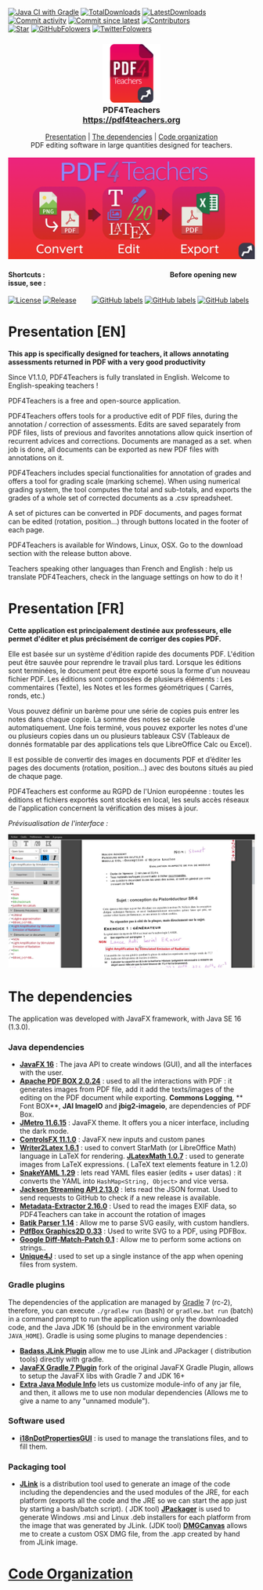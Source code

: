 [![Java CI with Gradle](https://github.com/clementgre/PDF4Teachers/workflows/build/badge.svg)](https://github.com/clementgre/PDF4Teachers/actions?query=workflow%3Abuild)
[![TotalDownloads](https://img.shields.io/github/downloads/clementgre/PDF4Teachers/total)](https://github.com/clementgre/PDF4Teachers/releases/latest)
[![LatestDownloads](https://img.shields.io/github/downloads/clementgre/PDF4Teachers/latest/total)](https://github.com/clementgre/PDF4Teachers/releases/latest)
[![Commit activity](https://img.shields.io/github/commit-activity/m/clementgre/pdf4teachers)](https://github.com/ClementGre/PDF4Teachers/commits/master)
[![Commit since latest](https://img.shields.io/github/commits-since/clementgre/pdf4teachers/latest)](https://github.com/ClementGre/PDF4Teachers/commits/master)
[![Contributors](https://img.shields.io/github/contributors/clementgre/pdf4teachers)](https://github.com/ClementGre/PDF4Teachers/graphs/contributors)
<br/>
[![Star](https://img.shields.io/github/stars/clementgre/PDF4Teachers?label=Star%20PDF4Teachers&style=social)](https://github.com/clementgre/PDF4Teachers)
[![GitHubFolowers](https://img.shields.io/github/followers/clementgre?label=Follow%20Clément%20Grennerat&style=social)](https://github.com/clementgre)
[![TwitterFolowers](https://img.shields.io/twitter/follow/Pdf4Teachers?style=social)](https://twitter.com/Pdf4Teachers)


<h3 align="center">
  <img src="https://raw.githubusercontent.com/ClementGre/PDF4Teachers/master/src/main/resources/logo.png" alt="Logo" width="120" height="120"><br>
  PDF4Teachers<br>
  <a href="https://pdf4teachers.org">https://pdf4teachers.org</a>
</h3>
<p align="center">
  <a href="#presentation-en">Presentation</a> | <a href="#the-dependencies-130">The dependencies</a> | <a href="https://github.com/ClementGre/PDF4Teachers/tree/master/src/main/java/fr/clementgre/pdf4teachers">Code organization</a><br/>
  PDF editing software in large quantities designed for teachers.<br/><br/>
  <img src="https://raw.githubusercontent.com/ClementGre/PDF4Teachers/master/images/banner-flat.png" alt="Logo" width="690"/><br/>
</p>

#### Shortcuts : &nbsp;&nbsp;&nbsp;&nbsp;&nbsp;&nbsp;&nbsp;&nbsp;&nbsp;&nbsp;&nbsp;&nbsp;&nbsp;&nbsp;&nbsp;&nbsp;&nbsp;&nbsp;&nbsp;&nbsp;&nbsp;&nbsp;&nbsp;&nbsp;&nbsp;&nbsp;&nbsp;&nbsp;&nbsp;&nbsp;&nbsp;&nbsp;&nbsp;&nbsp;&nbsp;&nbsp;&nbsp;&nbsp;&nbsp;&nbsp;&nbsp; &nbsp;&nbsp;&nbsp;&nbsp;&nbsp;&nbsp;&nbsp;&nbsp;&nbsp;&nbsp;&nbsp;&nbsp;&nbsp;&nbsp;&nbsp;&nbsp;&nbsp;&nbsp;&nbsp;&nbsp;&nbsp;&nbsp;&nbsp;&nbsp;&nbsp;&nbsp;&nbsp;&nbsp;&nbsp;&nbsp;&nbsp;&nbsp;&nbsp; Before opening new issue, see :

[![License](https://img.shields.io/badge/Licence-Apache%20Licence%202.0-red?label=Read%20license)](LICENSE)
[![Release](https://img.shields.io/github/v/release/clementgre/PDF4Teachers?label=Download%20version)](https://github.com/clementgre/PDF4Teachers/releases/latest)
&nbsp;&nbsp;&nbsp;&nbsp;&nbsp;&nbsp;
[![GitHub labels](https://img.shields.io/github/issues/clementgre/PDF4Teachers/bug?color=d73a4a)](https://github.com/clementgre/PDF4Teachers/issues?q=is%3Aissue+milestone%3A%22Release+1.3.0%22+-label%3A%22user+Issue%22+-label%3Aduplicate+-label%3Adocumentation+-label%3Aenhancement+-label%3A%22good+first+issue%22+-label%3A%22help+wanted%22+-label%3Aquestion)
[![GitHub labels](https://img.shields.io/github/issues/clementgre/PDF4Teachers/user%20issue?label=user%20issues&color=36ba1b)](https://github.com/clementgre/PDF4Teachers/issues?q=is%3Aissue+label%3A%22user+issue%22+)
[![GitHub labels](https://img.shields.io/github/issues/clementgre/PDF4Teachers/enhancement?color=a2eeef)](https://github.com/clementgre/PDF4Teachers/issues?q=is%3Aissue+milestone%3A%22Release+1.3.0%22+label%3A%22enhancement%22+)

# Presentation [EN]

**This app is specifically designed for teachers, it allows annotating assessments returned in PDF with a very good
productivity**

Since V1.1.0, PDF4Teachers is fully translated in English. Welcome to English-speaking teachers !

PDF4Teachers is a free and open-source application.

PDF4Teachers offers tools for a productive edit of PDF files, during the annotation / correction of assessments. Edits
are saved separately from PDF files, lists of previous and favorites annotations allow quick insertion of recurrent
advices and corrections. Documents are managed as a set. when job is done, all documents can be exported as new PDF
files with annotations on it.

PDF4Teachers includes special functionalities for annotation of grades and offers a tool for grading scale (marking
scheme). When using numerical grading system, the tool computes the total and sub-totals, and exports the grades of a
whole set of corrected documents as a .csv spreadsheet.

A set of pictures can be converted in PDF documents, and pages format can be edited (rotation, position…) through
buttons located in the footer of each page.

PDF4Teachers is available for Windows, Linux, OSX. Go to the download section with the release button above.

Teachers speaking other languages than French and English : help us translate PDF4Teachers, check in the language
settings on how to do it !

# Presentation [FR]

**Cette application est principalement destinée aux professeurs, elle permet d'éditer et plus précisément de corriger
des copies PDF.**

Elle est basée sur un système d'édition rapide des documents PDF. L'édition peut être sauvée pour reprendre le travail
plus tard. Lorsque les éditions sont terminées, le document peut être exporté sous la forme d'un nouveau fichier PDF.
Les éditions sont composées de plusieurs éléments : Les commentaires (Texte), les Notes et les formes géométriques (
Carrés, ronds, etc.)

Vous pouvez définir un barème pour une série de copies puis entrer les notes dans chaque copie. La somme des notes se
calcule automatiquement. Une fois terminé, vous pouvez exporter les notes d'une ou plusieurs copies dans un ou plusieurs
tableaux CSV (Tableaux de donnés formatable par des applications tels que LibreOffice Calc ou Excel).

Il est possible de convertir des images en documents PDF et d’éditer les pages des documents (rotation, position...)
avec des boutons situés au pied de chaque page.

PDF4Teachers est conforme au RGPD de l'Union européenne : toutes les éditions et fichiers exportés sont stockés en
local, les seuls accès réseaux de l'application concernent la vérification des mises à jour.

*Prévisualisation de l'interface :*

![Preview](https://raw.githubusercontent.com/clementgre/PDF4Teachers/master/images/preview.png)

# The dependencies

The application was developed with JavaFX framework, with Java SE 16 (1.3.0).

### Java dependencies

- **[JavaFX 16](https://openjfx.io/)** : The java API to create windows (GUI), and all the interfaces with the user.
- **[Apache PDF BOX 2.0.24](https://pdfbox.apache.org/)** : used to all the interactions with PDF : it generates images
  from PDF file, add it add the texts/images of the editing on the PDF document while exporting. **Commons Logging**, **
  Font BOX**, **JAI ImageIO** and **jbig2-imageio**, are dependencies of PDF Box.
- **[JMetro 11.6.15](https://pixelduke.com/java-javafx-theme-jmetro/)** : JavaFX theme. It offers you a nicer interface,
  including the dark mode.
- **[ControlsFX 11.1.0](https://controlsfx.github.io/)** : JavaFX new inputs and custom panes
- **[Writer2Latex 1.6.1](http://writer2latex.sourceforge.net/)** : used to convert StarMath (or LibreOffice Math)
  language in LaTeX for rendering.
  **[JLatexMath 1.0.7](https://github.com/opencollab/jlatexmath)** : used to generate images from LaTeX expressions. (
  LaTeX text elements feature in 1.2.0)
- **[SnakeYAML 1.29](https://bitbucket.org/asomov/snakeyaml/src/master/)** : lets read YAML files easier (edits + user
  datas) : it converts the YAML into ``HashMap<String, Object>`` and vice versa.
- **[Jackson Streaming API 2.13.0](https://github.com/FasterXML/jackson-core)** : lets read the JSON format. Used to
  send requests to GitHub to check if a new release is available.
- **[Metadata-Extractor 2.16.0](https://drewnoakes.com/code/exif/)** : Used to read the images EXIF data, so
  PDF4Teachers can take in account the rotation of images
- **[Batik Parser 1.14](https://xmlgraphics.apache.org/batik/using/parsers.html)** : Allow me to parse SVG easily, with
  custom handlers.
- **[PdfBox Graphics2D 0.33](https://github.com/rototor/pdfbox-graphics2d)** : Used to write SVG to a PDF, using PDFBox.
- **[Google Diff-Match-Patch 0.1](https://github.com/google/diff-match-patch)** : Allow me to perform some actions on
  strings..
- **[Unique4J](https://github.com/prat-man/unique4j)** : used to set up a single instance of the app when opening files
  from system.

### Gradle plugins

The dependencies of the application are managed by [Gradle](https://gradle.org/) 7 (rc-2), therefore, you can
execute ``./gradlew run`` (bash) or ``gradlew.bat run`` (batch) in a command prompt to run the application using only
the downloaded code, and the Java JDK 16 (should be in the environment variable ``JAVA_HOME``). Gradle is using some
plugins to manage dependencies :

- **[Badass JLink Plugin](https://github.com/beryx/badass-jlink-plugin/)** allow me to use JLink and JPackager (
  distribution tools) directly with gradle.
- **[JavaFX Gradle 7 Plugin](https://github.com/xzel23/javafx-gradle-plugin)** fork of the original JavaFX Gradle
  Plugin, allows to setup the JavaFX libs with Gradle 7 and JDK 16+
- **[Extra Java Module Info](https://github.com/jjohannes/extra-java-module-info)** lets us customize module-info of any
  jar file, and then, it allows me to use non modular dependencies (Allows me to give a name to any "unnamed module").

### Software used

- **[i18nDotPropertiesGUI](https://github.com/ClementGre/i18nDotPropertiesGUI)** : is used to manage the translations
  files, and to fill them.

### Packaging tool

- **[JLink](https://docs.oracle.com/javase/9/tools/jlink.htm#JSWOR-GUID-CECAC52B-CFEE-46CB-8166-F17A8E9280E9)** is a
  distribution tool used to generate an image of the code including the dependencies and the used modules of the JRE,
  for each platform (exports all the code and the JRE so we can start the app just by starting a bash/batch script). (
  JDK tool)
  **[JPackager](https://docs.oracle.com/javase/9/tools/javapackager.htm#JSWOR719)** is used to generate Windows .msi and
  Linux .deb installers for each platform from the image that was generated by JLink. (JDK tool)
  **[DMGCanvas](https://www.araelium.com/dmgcanvas)** allows me to create a custom OSX DMG file, from the .app created
  by hand from JLink image.

# [Code Organization](https://github.com/ClementGre/PDF4Teachers/tree/master/src/main/java/fr/clementgre/pdf4teachers)



